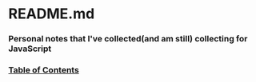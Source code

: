 # README.md

### Personal notes that I've collected\(and am still\) collecting for JavaScript

### [Table of Contents](SUMMARY.md) 
